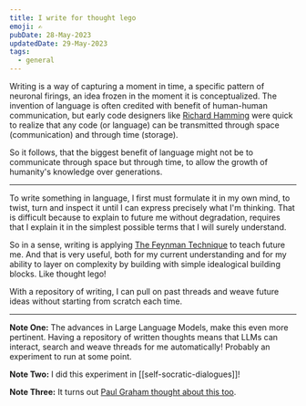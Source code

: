 ```yaml
---
title: I write for thought lego
emoji: ✍
pubDate: 28-May-2023
updatedDate: 29-May-2023
tags:
  - general
---
```


Writing is a way of capturing a moment in time, a specific pattern of neuronal firings, an idea frozen in the moment it is conceptualized. The invention of language is often credited with benefit of human-human communication, but early code designers like [Richard Hamming](https://en.wikipedia.org/wiki/Hamming_code) were quick to realize that any code (or language) can be transmitted through space (communication) and through time (storage).

So it follows, that the biggest benefit of language might not be to communicate through space but through time, to allow the growth of humanity's knowledge over generations.

---

To write something in language, I first must formulate it in my own mind, to twist, turn and inspect it until I can express precisely what I'm thinking. That is difficult because to explain to future me without degradation, requires that I explain it in the simplest possible terms that I will surely understand.

So in a sense, writing is applying [The Feynman Technique](https://e-student.org/feynman-technique/) to teach future me. And that is very useful, both for my current understanding and for my ability to layer on complexity by building with simple idealogical building blocks. Like thought lego!

With a repository of writing, I can pull on past threads and weave future ideas without starting from scratch each time. 

---

**Note One:** The advances in Large Language Models, make this even more pertinent. Having a repository of written thoughts means that LLMs can interact, search and weave threads for me automatically! Probably an experiment to run at some point. 

**Note Two:** I did this experiment in [[self-socratic-dialogues]]!

**Note Three:** It turns out [Paul Graham thought about this too](http://www.paulgraham.com/read.html).